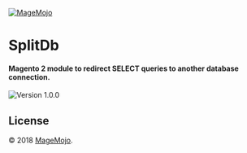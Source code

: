
[![MageMojo](https://magetalk.com/wp-content/uploads/2017/11/q7xJZaM5TImMN7mUIb0c.png)](https://magemojo.com/)

# SplitDb
#### Magento 2 module to redirect SELECT queries to another database connection.  

![Version 1.0.0](https://img.shields.io/badge/Version-1.0.0-green.svg)



## License

© 2018 [MageMojo](https://magemojo.com/).

